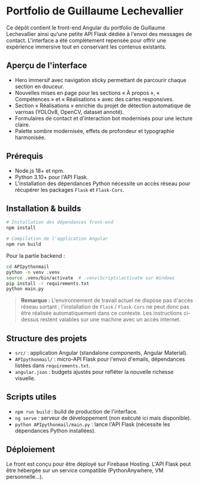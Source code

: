 # Portfolio de Guillaume Lechevallier

Ce dépôt contient le front-end Angular du portfolio de Guillaume Lechevallier ainsi qu'une petite API Flask dédiée à l'envoi des messages de contact. L'interface a été complètement repensée pour offrir une expérience immersive tout en conservant les contenus existants.

## Aperçu de l'interface

- Hero immersif avec navigation sticky permettant de parcourir chaque section en douceur.
- Nouvelles mises en page pour les sections « À propos », « Compétences » et « Réalisations » avec des cartes responsives.
- Section « Réalisations » enrichie du projet de détection automatique de varroas (YOLOv8, OpenCV, dataset annoté).
- Formulaires de contact et d'interaction bot modernisés pour une lecture claire.
- Palette sombre modernisée, effets de profondeur et typographie harmonisée.

## Prérequis

- Node.js 18+ et npm.
- Python 3.10+ pour l'API Flask.
- L'installation des dépendances Python nécessite un accès réseau pour récupérer les packages `Flask` et `Flask-Cors`.

## Installation & builds

```bash
# Installation des dépendances front-end
npm install

# Compilation de l'application Angular
npm run build
```

Pour la partie backend :

```bash
cd APIpythonmail
python -m venv .venv
source .venv/bin/activate  # .venv\Scripts\activate sur Windows
pip install -r requirements.txt
python main.py
```

> **Remarque :** L'environnement de travail actuel ne dispose pas d'accès réseau sortant ; l'installation de `Flask` / `Flask-Cors` ne peut donc pas être réalisée automatiquement dans ce contexte. Les instructions ci-dessus restent valables sur une machine avec un accès internet.

## Structure des projets

- `src/` : application Angular (standalone components, Angular Material).
- `APIpythonmail/` : micro-API Flask pour l'envoi d'emails, dépendances listées dans `requirements.txt`.
- `angular.json` : budgets ajustés pour refléter la nouvelle richesse visuelle.

## Scripts utiles

- `npm run build` : build de production de l'interface.
- `ng serve` : serveur de développement (non exécuté ici mais disponible).
- `python APIpythonmail/main.py` : lance l'API Flask (nécessite les dépendances Python installées).

## Déploiement

Le front est conçu pour être déployé sur Firebase Hosting. L'API Flask peut être hébergée sur un service compatible (PythonAnywhere, VM personnelle…).

